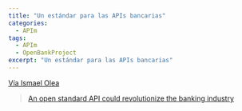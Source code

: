 ```yaml
---
title: "Un estándar para las APIs bancarias"
categories:
  - APIm
tags:
  - APIm
  - OpenBankProject
excerpt: "Un estándar para las APIs bancarias"
---
```


[Vía Ismael Olea](https://plus.google.com/106329785386023105543)
> [An open standard API could revolutionize the banking industry](https://opensource.com/business/15/4/open-standard-api-banking)